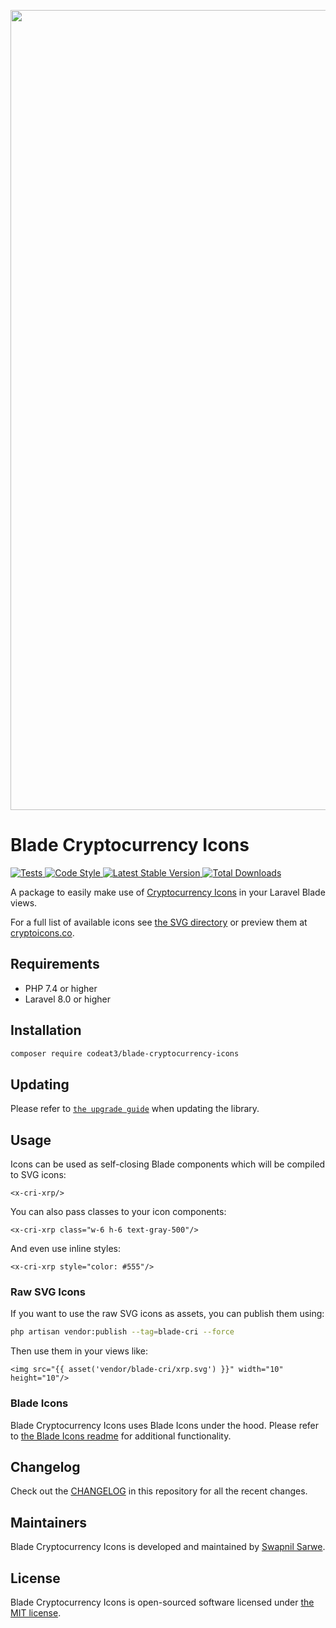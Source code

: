 <p align="center">
    <img src="https://banners.beyondco.de/Blade%20Cryptocurrency Icons.png?theme=light&packageManager=composer+require&packageName=codeat3%2Fblade-cryptocurrency-icons&pattern=architect&style=style_1&description=A+package+to+use+Cryptocurrency Icons+in+your+Laravel+Blade+views&md=1&showWatermark=1&fontSize=100px&images=https%3A%2F%2Flaravel.com%2Fimg%2Flogomark.min.svg" width="1280" title="Social Card Blade Cryptocurrency Icons">
</p>

# Blade Cryptocurrency Icons

<a href="https://github.com/codeat3/blade-cryptocurrency-icons/actions?query=workflow%3ATests">
    <img src="https://github.com/codeat3/blade-cryptocurrency-icons/workflows/Tests/badge.svg" alt="Tests">
</a>
<a href="https://github.styleci.io/repos/258753939">
    <img src="https://github.styleci.io/repos/258753939/shield?style=flat" alt="Code Style">
</a>
<a href="https://packagist.org/packages/codeat3/blade-cryptocurrency-icons">
    <img src="https://img.shields.io/packagist/v/codeat3/blade-cryptocurrency-icons" alt="Latest Stable Version">
</a>
<a href="https://packagist.org/packages/codeat3/blade-cryptocurrency-icons">
    <img src="https://img.shields.io/packagist/dt/codeat3/blade-cryptocurrency-icons" alt="Total Downloads">
</a>

A package to easily make use of [Cryptocurrency Icons](https://github.com/spothq/cryptocurrency-icons) in your Laravel Blade views.

For a full list of available icons see [the SVG directory](resources/svg) or preview them at [cryptoicons.co](http://cryptoicons.co/).

## Requirements

- PHP 7.4 or higher
- Laravel 8.0 or higher

## Installation

```bash
composer require codeat3/blade-cryptocurrency-icons
```

## Updating

Please refer to [`the upgrade guide`](UPGRADE.md) when updating the library.

## Usage

Icons can be used as self-closing Blade components which will be compiled to SVG icons:

```blade
<x-cri-xrp/>
```

You can also pass classes to your icon components:

```blade
<x-cri-xrp class="w-6 h-6 text-gray-500"/>
```

And even use inline styles:

```blade
<x-cri-xrp style="color: #555"/>
```

### Raw SVG Icons

If you want to use the raw SVG icons as assets, you can publish them using:

```bash
php artisan vendor:publish --tag=blade-cri --force
```

Then use them in your views like:

```blade
<img src="{{ asset('vendor/blade-cri/xrp.svg') }}" width="10" height="10"/>
```

### Blade Icons

Blade Cryptocurrency Icons uses Blade Icons under the hood. Please refer to [the Blade Icons readme](https://github.com/blade-ui-kit/blade-icons) for additional functionality.

## Changelog

Check out the [CHANGELOG](CHANGELOG.md) in this repository for all the recent changes.

## Maintainers

Blade Cryptocurrency Icons is developed and maintained by [Swapnil Sarwe](https://swapnilsarwe.com).

## License

Blade Cryptocurrency Icons is open-sourced software licensed under [the MIT license](LICENSE.md).
